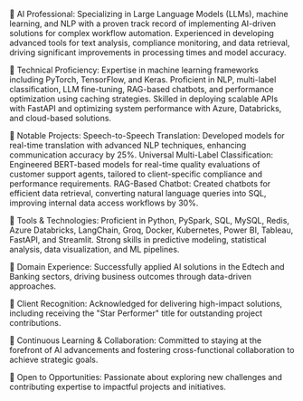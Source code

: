 🔹 AI Professional: Specializing in Large Language Models (LLMs), machine learning, and NLP with a proven track record of implementing AI-driven solutions for complex workflow automation. Experienced in developing advanced tools for text analysis, compliance monitoring, and data retrieval, driving significant improvements in processing times and model accuracy.

🔹 Technical Proficiency: Expertise in machine learning frameworks including PyTorch, TensorFlow, and Keras. Proficient in NLP, multi-label classification, LLM fine-tuning, RAG-based chatbots, and performance optimization using caching strategies. Skilled in deploying scalable APIs with FastAPI and optimizing system performance with Azure, Databricks, and cloud-based solutions.

🔹 Notable Projects:
Speech-to-Speech Translation: Developed models for real-time translation with advanced NLP techniques, enhancing communication accuracy by 25%.
Universal Multi-Label Classification: Engineered BERT-based models for real-time quality evaluations of customer support agents, tailored to client-specific compliance and performance requirements.
RAG-Based Chatbot: Created chatbots for efficient data retrieval, converting natural language queries into SQL, improving internal data access workflows by 30%.

🔹 Tools & Technologies: Proficient in Python, PySpark, SQL, MySQL, Redis, Azure Databricks, LangChain, Groq, Docker, Kubernetes, Power BI, Tableau, FastAPI, and Streamlit. Strong skills in predictive modeling, statistical analysis, data visualization, and ML pipelines.

🔹 Domain Experience: Successfully applied AI solutions in the Edtech and Banking sectors, driving business outcomes through data-driven approaches.

🔹 Client Recognition: Acknowledged for delivering high-impact solutions, including receiving the "Star Performer" title for outstanding project contributions.

🔹 Continuous Learning & Collaboration: Committed to staying at the forefront of AI advancements and fostering cross-functional collaboration to achieve strategic goals.

🔹 Open to Opportunities: Passionate about exploring new challenges and contributing expertise to impactful projects and initiatives.
